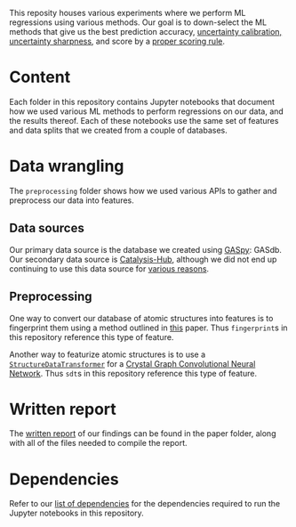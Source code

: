 This reposity houses various experiments where we perform ML regressions using various methods.
Our goal is to down-select the ML methods that give us the best prediction accuracy, [uncertainty calibration, uncertainty sharpness](https://arxiv.org/abs/1807.00263), and score by a [proper scoring rule](https://www.stat.washington.edu/raftery/Research/PDF/Gneiting2007jasa.pdf).

# Content

Each folder in this repository contains Jupyter notebooks that document how we used various ML methods to perform regressions on our data, and the results thereof.
Each of these notebooks use the same set of features and data splits that we created from a couple of databases.


# Data wrangling

The `preprocessing` folder shows how we used various APIs to gather and preprocess our data into features.

## Data sources

Our primary data source is the database we created using [GASpy](https://github.com/ulissigroup/GASpy):  GASdb.
Our secondary data source is [Catalysis-Hub](https://www.catalysis-hub.org), although we did not end up continuing to use this data source for [various reasons](./preprocessing/profiling/profile_cathub_feature_space.ipynb).

## Preprocessing

One way to convert our database of atomic structures into features is to fingerprint them using a method outlined in [this](https://www.nature.com/articles/s41929-018-0142-1) paper.
Thus `fingerprint`s in this repository reference this type of feature.

Another way to featurize atomic structures is to use a [`StructureDataTransformer`](https://github.com/ulissigroup/cgcnn/blob/sklearn_refactor/cgcnn/data.py#L378) for a [Crystal Graph Convolutional Neural Network](https://journals.aps.org/prl/abstract/10.1103/PhysRevLett.120.145301).
Thus `sdt`s in this repository reference this type of feature.

# Written report

The [written report](./paper/uncertainty_benchmarking.pdf) of our findings can be found in the paper folder, along with all of the files needed to compile the report.


# Dependencies

Refer to our [list of dependencies](./notes/dependencies.md) for the dependencies required to run the Jupyter notebooks in this repository.

